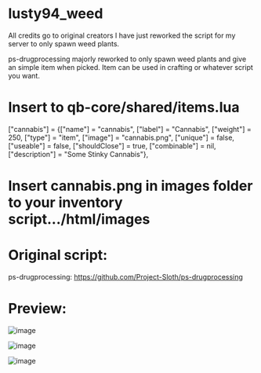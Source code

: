 # lusty94_weed

All credits go to original creators I have just reworked the script for my server to only spawn weed plants.

 ps-drugprocessing majorly reworked to only spawn weed plants and give an simple item when picked. Item can be used in crafting or whatever script you want.
 
 
# Insert to qb-core/shared/items.lua
 
 ["cannabis"] 			 		 = {["name"] = "cannabis", 						["label"] = "Cannabis", 				["weight"] = 250, 		["type"] = "item", 		["image"] = "cannabis.png", 			["unique"] = false, 	["useable"] = false, 	["shouldClose"] = true,	   ["combinable"] = nil,   ["description"] = "Some Stinky Cannabis"},
	
	
# Insert cannabis.png in images folder to your inventory script.../html/images
 




# Original script:
 ps-drugprocessing:  https://github.com/Project-Sloth/ps-drugprocessing
 
 
# Preview:

![image](https://user-images.githubusercontent.com/108025667/229639503-eb06b715-3759-47c5-a0c1-9068ea82a2e2.png)

![image](https://user-images.githubusercontent.com/108025667/229639641-98c921d2-fc80-46f2-82cf-47130592a456.png)

![image](https://user-images.githubusercontent.com/108025667/229639661-d13dee24-011b-49ae-91dd-77c8676ebf20.png)




